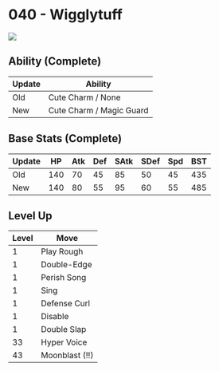 # 040 - Wigglytuff
![][040]

## Ability (Complete)

Update | Ability
---    | ---
Old    | Cute Charm / None
New    | Cute Charm / Magic Guard

## Base Stats (Complete)

Update | HP | Atk | Def | SAtk | SDef | Spd | BST
---    | ---| --- | --- | ---  | ---  | --- | ---
Old    | 140 |  70 |  45 |  85  |  50  |  45  |  435
New    | 140 |  80 |  55 |  95  |  60  |  55  |  485

## Level Up

Level | Move
---   | ---
  1   | Play Rough
  1   | Double-Edge
  1   | Perish Song
  1   | Sing
  1   | Defense Curl
  1   | Disable
  1   | Double Slap
 33   | Hyper Voice
 43   | Moonblast (!!)



[040]: /img/pokemon/040.png
